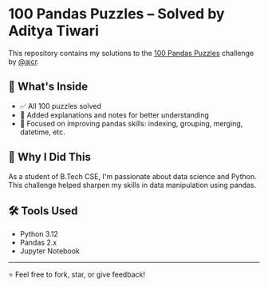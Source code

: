 # 100 Pandas Puzzles – Solved by Aditya Tiwari

This repository contains my solutions to the [100 Pandas Puzzles](https://github.com/ajcr/100-pandas-puzzles) challenge by [@ajcr](https://github.com/ajcr).

## 🚀 What's Inside
- ✅ All 100 puzzles solved
- 🧠 Added explanations and notes for better understanding
- 🐼 Focused on improving pandas skills: indexing, grouping, merging, datetime, etc.

## 📘 Why I Did This
As a student of B.Tech CSE, I'm passionate about data science and Python. This challenge helped sharpen my skills in data manipulation using pandas.

## 🛠️ Tools Used
- Python 3.12
- Pandas 2.x
- Jupyter Notebook

---

⭐️ Feel free to fork, star, or give feedback!
